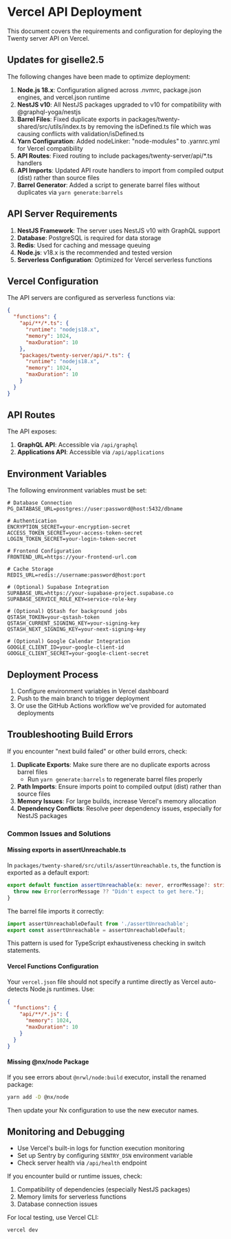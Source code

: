 # Vercel API Deployment

This document covers the requirements and configuration for deploying the Twenty server API on Vercel.

## Updates for giselle2.5

The following changes have been made to optimize deployment:

1. **Node.js 18.x**: Configuration aligned across .nvmrc, package.json engines, and vercel.json runtime
2. **NestJS v10**: All NestJS packages upgraded to v10 for compatibility with @graphql-yoga/nestjs
3. **Barrel Files**: Fixed duplicate exports in packages/twenty-shared/src/utils/index.ts by removing the isDefined.ts file which was causing conflicts with validation/isDefined.ts
4. **Yarn Configuration**: Added nodeLinker: "node-modules" to .yarnrc.yml for Vercel compatibility
5. **API Routes**: Fixed routing to include packages/twenty-server/api/*.ts handlers
6. **API Imports**: Updated API route handlers to import from compiled output (dist) rather than source files
7. **Barrel Generator**: Added a script to generate barrel files without duplicates via `yarn generate:barrels`

## API Server Requirements

1. **NestJS Framework**: The server uses NestJS v10 with GraphQL support
2. **Database**: PostgreSQL is required for data storage
3. **Redis**: Used for caching and message queuing
4. **Node.js**: v18.x is the recommended and tested version
5. **Serverless Configuration**: Optimized for Vercel serverless functions

## Vercel Configuration

The API servers are configured as serverless functions via:

```json
{
  "functions": {
    "api/**/*.ts": {
      "runtime": "nodejs18.x",
      "memory": 1024,
      "maxDuration": 10
    },
    "packages/twenty-server/api/*.ts": {
      "runtime": "nodejs18.x",
      "memory": 1024,
      "maxDuration": 10
    }
  }
}
```

## API Routes

The API exposes:

1. **GraphQL API**: Accessible via `/api/graphql`
2. **Applications API**: Accessible via `/api/applications`

## Environment Variables

The following environment variables must be set:

```
# Database Connection
PG_DATABASE_URL=postgres://user:password@host:5432/dbname

# Authentication
ENCRYPTION_SECRET=your-encryption-secret
ACCESS_TOKEN_SECRET=your-access-token-secret
LOGIN_TOKEN_SECRET=your-login-token-secret

# Frontend Configuration
FRONTEND_URL=https://your-frontend-url.com

# Cache Storage
REDIS_URL=redis://username:password@host:port

# (Optional) Supabase Integration
SUPABASE_URL=https://your-supabase-project.supabase.co
SUPABASE_SERVICE_ROLE_KEY=service-role-key

# (Optional) QStash for background jobs
QSTASH_TOKEN=your-qstash-token
QSTASH_CURRENT_SIGNING_KEY=your-signing-key
QSTASH_NEXT_SIGNING_KEY=your-next-signing-key

# (Optional) Google Calendar Integration
GOOGLE_CLIENT_ID=your-google-client-id
GOOGLE_CLIENT_SECRET=your-google-client-secret
```

## Deployment Process

1. Configure environment variables in Vercel dashboard
2. Push to the main branch to trigger deployment
3. Or use the GitHub Actions workflow we've provided for automated deployments

## Troubleshooting Build Errors

If you encounter "next build failed" or other build errors, check:

1. **Duplicate Exports**: Make sure there are no duplicate exports across barrel files
   - Run `yarn generate:barrels` to regenerate barrel files properly
2. **Path Imports**: Ensure imports point to compiled output (dist) rather than source files
3. **Memory Issues**: For large builds, increase Vercel's memory allocation
4. **Dependency Conflicts**: Resolve peer dependency issues, especially for NestJS packages

### Common Issues and Solutions

#### Missing exports in assertUnreachable.ts

In `packages/twenty-shared/src/utils/assertUnreachable.ts`, the function is exported as a default export:

```typescript
export default function assertUnreachable(x: never, errorMessage?: string): never {
  throw new Error(errorMessage ?? "Didn't expect to get here.");
}
```

The barrel file imports it correctly:

```typescript
import assertUnreachableDefault from './assertUnreachable';
export const assertUnreachable = assertUnreachableDefault;
```

This pattern is used for TypeScript exhaustiveness checking in switch statements.

#### Vercel Functions Configuration

Your `vercel.json` file should not specify a runtime directly as Vercel auto-detects Node.js runtimes. Use:

```json
{
  "functions": {
    "api/**/*.js": { 
      "memory": 1024, 
      "maxDuration": 10 
    }
  }
}
```

#### Missing @nx/node Package

If you see errors about `@nrwl/node:build` executor, install the renamed package:

```bash
yarn add -D @nx/node
```

Then update your Nx configuration to use the new executor names.

## Monitoring and Debugging

- Use Vercel's built-in logs for function execution monitoring
- Set up Sentry by configuring `SENTRY_DSN` environment variable
- Check server health via `/api/health` endpoint

If you encounter build or runtime issues, check:
1. Compatibility of dependencies (especially NestJS packages)
2. Memory limits for serverless functions
3. Database connection issues

For local testing, use Vercel CLI:
```bash
vercel dev
```